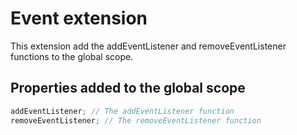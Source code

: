 # Event extension

This extension add the addEventListener and removeEventListener functions to the global scope.

## Properties added to the global scope

```js
addEventListener; // The addEventListener function
removeEventListener; // The removeEventListener function
```
